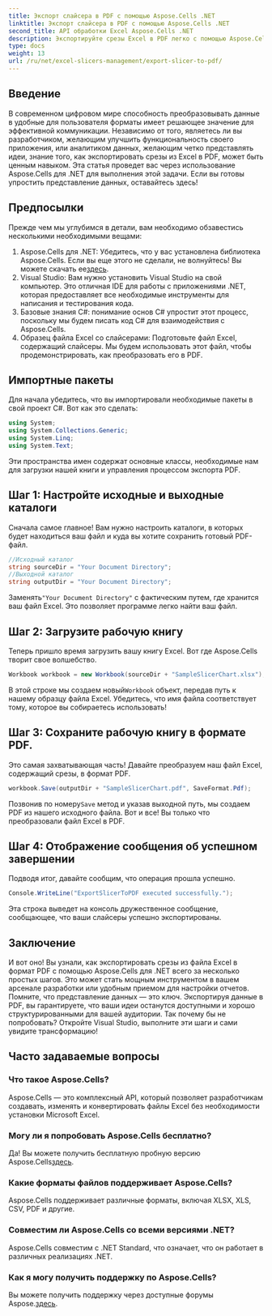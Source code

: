 ```yaml
---
title: Экспорт слайсера в PDF с помощью Aspose.Cells .NET
linktitle: Экспорт слайсера в PDF с помощью Aspose.Cells .NET
second_title: API обработки Excel Aspose.Cells .NET
description: Экспортируйте срезы Excel в PDF легко с помощью Aspose.Cells для .NET с этим подробным руководством. Оптимизируйте представление данных.
type: docs
weight: 13
url: /ru/net/excel-slicers-management/export-slicer-to-pdf/
---
```

## Введение
В современном цифровом мире способность преобразовывать данные в удобные для пользователя форматы имеет решающее значение для эффективной коммуникации. Независимо от того, являетесь ли вы разработчиком, желающим улучшить функциональность своего приложения, или аналитиком данных, желающим четко представлять идеи, знание того, как экспортировать срезы из Excel в PDF, может быть ценным навыком. Эта статья проведет вас через использование Aspose.Cells для .NET для выполнения этой задачи. Если вы готовы упростить представление данных, оставайтесь здесь!
## Предпосылки
Прежде чем мы углубимся в детали, вам необходимо обзавестись несколькими необходимыми вещами:
1.  Aspose.Cells для .NET: Убедитесь, что у вас установлена библиотека Aspose.Cells. Если вы еще этого не сделали, не волнуйтесь! Вы можете скачать ее[здесь](https://releases.aspose.com/cells/net/).
2. Visual Studio: Вам нужно установить Visual Studio на свой компьютер. Это отличная IDE для работы с приложениями .NET, которая предоставляет все необходимые инструменты для написания и тестирования кода.
3. Базовые знания C#: понимание основ C# упростит этот процесс, поскольку мы будем писать код C# для взаимодействия с Aspose.Cells.
4. Образец файла Excel со слайсерами: Подготовьте файл Excel, содержащий слайсеры. Мы будем использовать этот файл, чтобы продемонстрировать, как преобразовать его в PDF.
## Импортные пакеты
Для начала убедитесь, что вы импортировали необходимые пакеты в свой проект C#. Вот как это сделать:
```csharp
using System;
using System.Collections.Generic;
using System.Linq;
using System.Text;
```
Эти пространства имен содержат основные классы, необходимые нам для загрузки нашей книги и управления процессом экспорта PDF.
## Шаг 1: Настройте исходные и выходные каталоги
Сначала самое главное! Вам нужно настроить каталоги, в которых будет находиться ваш файл и куда вы хотите сохранить готовый PDF-файл. 
```csharp
//Исходный каталог
string sourceDir = "Your Document Directory";
//Выходной каталог
string outputDir = "Your Document Directory";
```
 Заменять`"Your Document Directory"` с фактическим путем, где хранится ваш файл Excel. Это позволяет программе легко найти ваш файл.
## Шаг 2: Загрузите рабочую книгу
Теперь пришло время загрузить вашу книгу Excel. Вот где Aspose.Cells творит свое волшебство.
```csharp
Workbook workbook = new Workbook(sourceDir + "SampleSlicerChart.xlsx");
```
 В этой строке мы создаем новый`Workbook` объект, передав путь к нашему образцу файла Excel. Убедитесь, что имя файла соответствует тому, которое вы собираетесь использовать!
## Шаг 3: Сохраните рабочую книгу в формате PDF.
Это самая захватывающая часть! Давайте преобразуем наш файл Excel, содержащий срезы, в формат PDF.
```csharp
workbook.Save(outputDir + "SampleSlicerChart.pdf", SaveFormat.Pdf);
```
 Позвонив по номеру`Save` метод и указав выходной путь, мы создаем PDF из нашего исходного файла. Вот и все! Вы только что преобразовали файл Excel в PDF.
## Шаг 4: Отображение сообщения об успешном завершении
Подводя итог, давайте сообщим, что операция прошла успешно.
```csharp
Console.WriteLine("ExportSlicerToPDF executed successfully.");
```
Эта строка выведет на консоль дружественное сообщение, сообщающее, что ваши слайсеры успешно экспортированы.
## Заключение
И вот оно! Вы узнали, как экспортировать срезы из файла Excel в формат PDF с помощью Aspose.Cells для .NET всего за несколько простых шагов. Это может стать мощным инструментом в вашем арсенале разработки или удобным приемом для настройки отчетов. 
Помните, что представление данных — это ключ. Экспортируя данные в PDF, вы гарантируете, что ваши идеи останутся доступными и хорошо структурированными для вашей аудитории. Так почему бы не попробовать? Откройте Visual Studio, выполните эти шаги и сами увидите трансформацию!
## Часто задаваемые вопросы
### Что такое Aspose.Cells?
Aspose.Cells — это комплексный API, который позволяет разработчикам создавать, изменять и конвертировать файлы Excel без необходимости установки Microsoft Excel.
### Могу ли я попробовать Aspose.Cells бесплатно?
 Да! Вы можете получить бесплатную пробную версию Aspose.Cells[здесь](https://releases.aspose.com/).
### Какие форматы файлов поддерживает Aspose.Cells?
Aspose.Cells поддерживает различные форматы, включая XLSX, XLS, CSV, PDF и другие.
### Совместим ли Aspose.Cells со всеми версиями .NET?
Aspose.Cells совместим с .NET Standard, что означает, что он работает в различных реализациях .NET.
### Как я могу получить поддержку по Aspose.Cells?
 Вы можете получить поддержку через доступные форумы Aspose.[здесь](https://forum.aspose.com/c/cells/9).